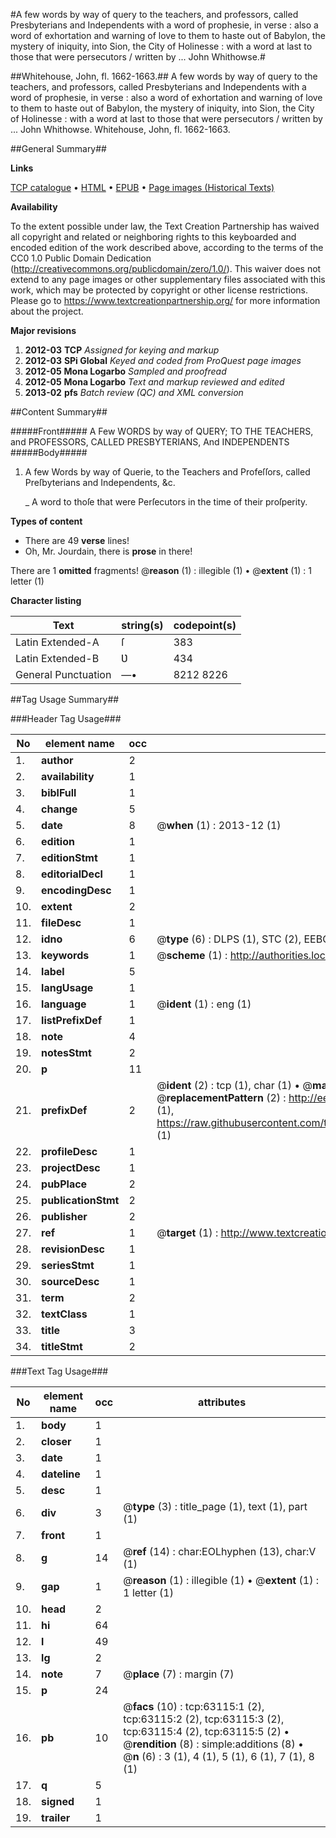#A few words by way of query to the teachers, and professors, called Presbyterians and Independents with a word of prophesie, in verse : also a word of exhortation and warning of love to them to haste out of Babylon, the mystery of iniquity, into Sion, the City of Holinesse : with a word at last to those that were persecutors / written by ... John Whithowse.#

##Whitehouse, John, fl. 1662-1663.##
A few words by way of query to the teachers, and professors, called Presbyterians and Independents with a word of prophesie, in verse : also a word of exhortation and warning of love to them to haste out of Babylon, the mystery of iniquity, into Sion, the City of Holinesse : with a word at last to those that were persecutors / written by ... John Whithowse.
Whitehouse, John, fl. 1662-1663.

##General Summary##

**Links**

[TCP catalogue](http://www.ota.ox.ac.uk/tcp/)  • 
[HTML](http://tei.it.ox.ac.uk/tcp/Texts-HTML/free/A65/A65909.html)  • 
[EPUB](http://tei.it.ox.ac.uk/tcp/Texts-EPUB/free/A65/A65909.epub) • 
[Page images (Historical Texts)](https://historicaltexts.jisc.ac.uk/eebo-12547513e)

**Availability**

To the extent possible under law, the Text Creation Partnership has waived all copyright and related or neighboring rights to this keyboarded and encoded edition of the work described above, according to the terms of the CC0 1.0 Public Domain Dedication (http://creativecommons.org/publicdomain/zero/1.0/). This waiver does not extend to any page images or other supplementary files associated with this work, which may be protected by copyright or other license restrictions. Please go to https://www.textcreationpartnership.org/ for more information about the project.

**Major revisions**

1. __2012-03__ __TCP__ *Assigned for keying and markup*
1. __2012-03__ __SPi Global__ *Keyed and coded from ProQuest page images*
1. __2012-05__ __Mona Logarbo__ *Sampled and proofread*
1. __2012-05__ __Mona Logarbo__ *Text and markup reviewed and edited*
1. __2013-02__ __pfs__ *Batch review (QC) and XML conversion*

##Content Summary##

#####Front#####
A Few WORDS by way of QUERY; TO THE TEACHERS, and PROFESSORS, CALLED PRESBYTERIANS, And INDEPENDENTS
#####Body#####

1. A few Words by way of Querie, to the Teachers and Profeſſors, called Preſbyterians and Independents, &c.

    _ A word to thoſe that were Perſecutors in the time of their proſperity.

**Types of content**

  * There are 49 **verse** lines!
  * Oh, Mr. Jourdain, there is **prose** in there!

There are 1 **omitted** fragments! 
 @__reason__ (1) : illegible (1)  •  @__extent__ (1) : 1 letter (1)

**Character listing**


|Text|string(s)|codepoint(s)|
|---|---|---|
|Latin Extended-A|ſ|383|
|Latin Extended-B|Ʋ|434|
|General Punctuation|—•|8212 8226|

##Tag Usage Summary##

###Header Tag Usage###

|No|element name|occ|attributes|
|---|---|---|---|
|1.|__author__|2||
|2.|__availability__|1||
|3.|__biblFull__|1||
|4.|__change__|5||
|5.|__date__|8| @__when__ (1) : 2013-12 (1)|
|6.|__edition__|1||
|7.|__editionStmt__|1||
|8.|__editorialDecl__|1||
|9.|__encodingDesc__|1||
|10.|__extent__|2||
|11.|__fileDesc__|1||
|12.|__idno__|6| @__type__ (6) : DLPS (1), STC (2), EEBO-CITATION (1), OCLC (1), VID (1)|
|13.|__keywords__|1| @__scheme__ (1) : http://authorities.loc.gov/ (1)|
|14.|__label__|5||
|15.|__langUsage__|1||
|16.|__language__|1| @__ident__ (1) : eng (1)|
|17.|__listPrefixDef__|1||
|18.|__note__|4||
|19.|__notesStmt__|2||
|20.|__p__|11||
|21.|__prefixDef__|2| @__ident__ (2) : tcp (1), char (1)  •  @__matchPattern__ (2) : ([0-9\-]+):([0-9IVX]+) (1), (.+) (1)  •  @__replacementPattern__ (2) : http://eebo.chadwyck.com/downloadtiff?vid=$1&page=$2 (1), https://raw.githubusercontent.com/textcreationpartnership/Texts/master/tcpchars.xml#$1 (1)|
|22.|__profileDesc__|1||
|23.|__projectDesc__|1||
|24.|__pubPlace__|2||
|25.|__publicationStmt__|2||
|26.|__publisher__|2||
|27.|__ref__|1| @__target__ (1) : http://www.textcreationpartnership.org/docs/. (1)|
|28.|__revisionDesc__|1||
|29.|__seriesStmt__|1||
|30.|__sourceDesc__|1||
|31.|__term__|2||
|32.|__textClass__|1||
|33.|__title__|3||
|34.|__titleStmt__|2||


###Text Tag Usage###

|No|element name|occ|attributes|
|---|---|---|---|
|1.|__body__|1||
|2.|__closer__|1||
|3.|__date__|1||
|4.|__dateline__|1||
|5.|__desc__|1||
|6.|__div__|3| @__type__ (3) : title_page (1), text (1), part (1)|
|7.|__front__|1||
|8.|__g__|14| @__ref__ (14) : char:EOLhyphen (13), char:V (1)|
|9.|__gap__|1| @__reason__ (1) : illegible (1)  •  @__extent__ (1) : 1 letter (1)|
|10.|__head__|2||
|11.|__hi__|64||
|12.|__l__|49||
|13.|__lg__|2||
|14.|__note__|7| @__place__ (7) : margin (7)|
|15.|__p__|24||
|16.|__pb__|10| @__facs__ (10) : tcp:63115:1 (2), tcp:63115:2 (2), tcp:63115:3 (2), tcp:63115:4 (2), tcp:63115:5 (2)  •  @__rendition__ (8) : simple:additions (8)  •  @__n__ (6) : 3 (1), 4 (1), 5 (1), 6 (1), 7 (1), 8 (1)|
|17.|__q__|5||
|18.|__signed__|1||
|19.|__trailer__|1||
